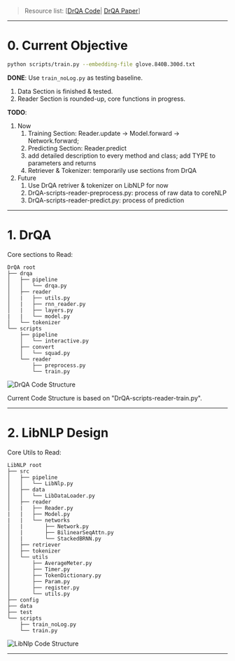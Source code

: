 > Resource list:
> [[DrQA Code](https://github.com/farrellsc/DrQA#trained-models-and-data)|
> [DrQA Paper](https://arxiv.org/pdf/1704.00051.pdf)]

---

# 0. Current Objective

```bash
python scripts/train.py --embedding-file glove.840B.300d.txt
```

**DONE**:
Use `train_noLog.py` as testing baseline.
1. Data Section is finished & tested.
2. Reader Section is rounded-up, core functions in progress.

**TODO**:  
1. Now
    1. Training Section: Reader.update -> Model.forward -> Network.forward;  
    2. Predicting Section: Reader.predict  
    3. add detailed description to every method and class; add TYPE to parameters and returns  
    4. Retriever & Tokenizer: temporarily use sections from DrQA  
2. Future  
    1. Use DrQA retriver & tokenizer on LibNLP for now  
    2. DrQA-scripts-reader-preprocess.py: process of raw data to coreNLP  
    3. DrQA-scripts-reader-predict.py: process of prediction  

---

# 1. DrQA

Core sections to Read:
```
DrQA root
├── drqa
│   ├── pipeline
│   │   └── drqa.py
│   ├── reader
│   |   ├── utils.py
│   |   ├── rnn_reader.py
│   |   ├── layers.py
|   |   └── model.py
│   └── tokenizer
└── scripts
    ├── pipeline
    │   └── interactive.py
    ├── convert
    │   └── squad.py
    └── reader
        ├── preprocess.py
        └── train.py
```

![DrQA Code Structure](/img/DrQA.png)

Current Code Structure is based on "DrQA-scripts-reader-train.py".  

---

# 2. LibNLP Design
Core Utils to Read:
```
LibNLP root
├── src
│   ├── pipeline
│   │   └── LibNlp.py
│   ├── data
│   │   └── LibDataLoader.py
│   ├── reader
│   |   ├── Reader.py
|   |   ├── Model.py
|   |   └── networks
│   |       ├── Network.py
│   |       ├── BilinearSeqAttn.py
│   |       └── StackedBRNN.py
│   ├── retriever
│   ├── tokenizer
│   └── utils
│       ├── AverageMeter.py
│       ├── Timer.py
│       ├── TokenDictionary.py
│       ├── Param.py
│       ├── register.py
│       └── utils.py
├── config
├── data
├── test
└── scripts
    ├── train_noLog.py
    └── train.py
```

![LibNlp Code Structure](/img/LibNlp.png)  

---
